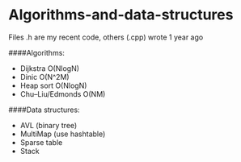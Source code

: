 # Algorithms-and-data-structures
Files .h are my recent code, others (.cpp) wrote 1 year ago

####Algorithms: 
- Dijkstra                      O(NlogN)
- Dinic                         O(N^2M)
- Heap sort                     O(NlogN)
- Chu–Liu/Edmonds               O(NM)

####Data structures:
- AVL (binary tree)  
- MultiMap (use hashtable)
- Sparse table
- Stack